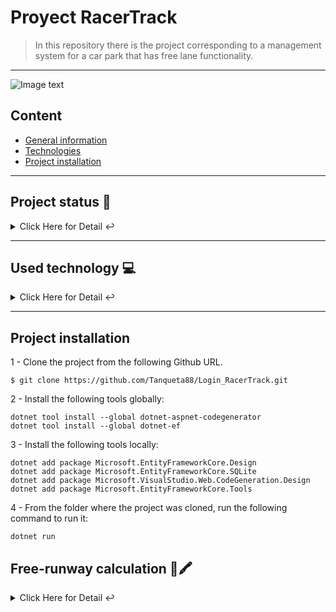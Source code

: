 # Proyect RacerTrack
>  In this repository there is the project corresponding to a management system for a car park that has free lane functionality.
---


![Image text](https://i0.wp.com/www.revistaracingcar.com/wp-content/uploads/2015/10/TC-2000-FOTO-PRESENTACION.jpg)

## Content
* [General information](#introduccion)
* [Technologies](#technologies)
* [Project installation](#installation)
---


<a name="introduccion"></a> 


## Project status 🚧 
<details>
    <summary>Click Here for Detail ↩️</summary>
    <br>
   <p align="justify">The project is currently in development. Although the main management functionalities of Drivers, Tracks, Garages, Vehicles and authentication are already ready, along with the main functionality which is the free track calculator, with respect to security, in the short term an ABM will be developed that will allow the creation of different roles to enter the system and restrict functionalities based on these🔨 </p>
   </details>
   <hr>


 <a name="preguntas"></a> 
<a name="technologies"></a> 
   ## Used technology  💻 
   
<details>
    <summary>Click Here for Detail ↩️</summary>
    <br>
   <p>Used technology:</p>
<ul>
    <li>CSS: <a href="https://lenguajecss.com/css/">Link to the official language documentation</a></li>
  <li>HTML5: <a href="https://lenguajehtml.com/html/">Link to the official language documentation</a></li>
    <li>C#: <a href="https://docs.microsoft.com/en-us/dotnet/csharp/">Link to the official language documentation</a></li>
  <li>VS Code: <a href="https://code.visualstudio.com/">Link to the official page</a></li>
  <li>Bootstrap: <a href="https://getbootstrap.com/docs/">ELink to the official page</a></li>
  <li>Razor Pages: <a href="https://docs.microsoft.com/en-us/aspnet/core/razor-pages/?view=aspnetcore-5.0">Link to the official page</a></li>
</ul>

   </details>
   <hr>

<a name="installation"></a>    
## Project installation
1 - Clone the project from the following Github URL. 
```
$ git clone https://github.com/Tanqueta88/Login_RacerTrack.git

```
2 - Install the following tools globally:
```
dotnet tool install --global dotnet-aspnet-codegenerator
dotnet tool install --global dotnet-ef

```
3 - Install the following tools locally:
```
dotnet add package Microsoft.EntityFrameworkCore.Design
dotnet add package Microsoft.EntityFrameworkCore.SQLite
dotnet add package Microsoft.VisualStudio.Web.CodeGeneration.Design
dotnet add package Microsoft.EntityFrameworkCore.Tools

```
4 - From the folder where the project was cloned, run the following command to run it:
```
dotnet run

```

   ## Free-runway calculation  📖🖍️


<details>
    <summary>Click Here for Detail ↩️</summary>
    <br>
   <p>Functionality:</p>
<ul>
  <li>The system has a working calculator although open to future improvements whose operation is as follows:<br>

STEPS<br>
1- Log in to the Racer Track system<br>
2- From the main menu enter the calculator tab.<br>
3- On the calculator screen, complete the following fields:<br>

   - Enter the value in Argentine pesos of the liter of fuel.<br>
   - Enter the consumption in liters per hour of the vehicle (a table with these values will be implemented soon for this functionality)<br>
   - Select the competition category of the vehicle to use among the following: . Single-seater (Adds $3000 to the hourly value). GT (Adds $4000 to the hourly value) . Track Tourism (Adds $4500 to the hourly value). Stop Car (Adds $5500 to hourly value) . Rally (Add $7000 to hourly value)<br>
   - In the case of hiring an instructor, activate the check (if activated, it adds $5000 to the hourly value)<br>
  
4- To perform the calculation press the calculate button.<br>
5- If you want to make another calculation, press the "Clear" button <br>
6- If you want to return to the main menu, press the "Back" button</a></li><br>
   </ul>
